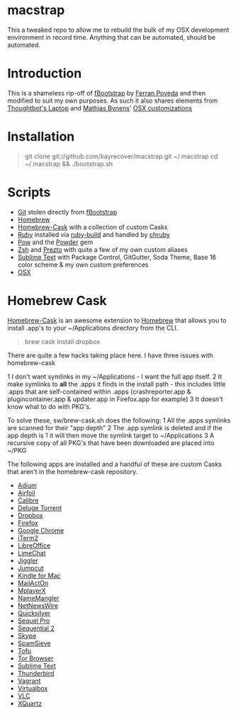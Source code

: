 macstrap
========

This a tweaked repo to allow me to rebuild the bulk of my OSX development 
environment in record time.  Anything that can be automated, should be 
automated.

Introduction
============
This is a shameless rip-off of [fBootstrap](https://github.com/fbeeper/fBootstrap)
by [Ferran Poveda](https://github.com/fbeeper) and then modified to suit my own
purposes.  As such it also shares elements from [Thoughtbot's Laptop](https://github.com/thoughtbot/laptop)
and [Mathias Bynens](https://github.com/mathiasbynens/)' [OSX customizations](https://github.com/mathiasbynens/dotfiles/blob/master/.osx)

Installation
============
> git clone git://github.com/kayrecover/macstrap.git ~/.macstrap 
> cd ~/.macstrap && ./bootstrap.sh

Scripts
=======
* [Git](http://git-scm.com/‎) stolen directly from [fBootstrap](https://github.com/fbeeper/fBootstrap)
* [Homebrew](http://mxcl.github.com/homebrew/)
* [Homebrew-Cask](https://github.com/phinze/homebrew-cask) with a collection of custom Casks
* [Ruby](http://www.ruby-lang.org/‎) installed via [ruby-build](https://github.com/sstephenson/ruby-build) and handled by [chruby](https://github.com/postmodern/chruby)
* [Pow](http://pow.cx/) and the [Powder](https://github.com/Rodreegez/powder‎) gem
* [Zsh](http://www.zsh.org/) and [Prezto](https://github.com/sorin-ionescu/prezto) with quite a few of my own custom aliases
* [Sublime Text](http://www.sublimetext.com/‎) with Package Control, GitGutter, Soda Theme, Base 16 color scheme & my own custom preferences
* [OSX](https://github.com/mathiasbynens/dotfiles/blob/master/.osx) 

Homebrew Cask
=============
[Homebrew-Cask](https://github.com/phinze/homebrew-cask) is an awesome
extension to [Homebrew](http://mxcl.github.com/homebrew/) that allows you to 
install .app's to your ~/Applications directory from the CLI.

> brew cask install dropbox

There are quite a few hacks taking place here.  I have three issues with
homebrew-cask

1 I don't want symlinks in my ~/Applications - I want the full app itself.
2 It make symlinks to **all** the .apps it finds in the install path - this includes little .apps that are self-contained within .apps (crashreporter.app & plugincontainer.app & updater.app in Firefox.app for example)
3 It doesn't know what to do with PKG's.

To solve these, sw/brew-cask.sh does the following:
1 All the .apps symlinks are scanned for their "app depth"
2 The .app symlink is deleted and if the app depth is 1 it will then move the symlink target to ~/Applications
3 A recursive copy of all PKG's that have been downloaded are placed into ~/PKG

The following apps are installed and a handful of these are custom Casks that
aren't in the homebrew-cask repository.
* [Adium](http://adium.im/‎)
* [Airfoil](http://www.rogueamoeba.com/airfoil/‎)
* [Calibre](http://calibre-ebook.com/‎)
* [Deluge Torrent](http://deluge-torrent.org/‎)
* [Dropbox](http://www.dropbox.com)
* [Firefox](http://www.mozilla.org/en-US/firefox/new/‎)
* [Google Chrome](http://www.google.com/chrome/‎)
* [iTerm2](http://www.iterm2.com‎/)
* [LibreOffice](http://www.libreoffice.org)
* [LimeChat](http://limechat.net/mac/‎)
* [Jiggler](http://www.sticksoftware.com/software/Jiggler.html‎)
* [Jumpcut](http://jumpcut.sourceforge.net/‎)
* [Kindle for Mac](http://www.amazon.com/kindle)
* [MailActOn](http://www.indev.ca/MailActOn.html‎)
* [MplayerX](http://mplayerx.org/‎)
* [NameMangler](http://manytricks.com/namemangler/‎)
* [NetNewsWire](http://netnewswireapp.com/‎)
* [Quicksilver](http://qsapp.com/)
* [Sequel Pro](http://www.sequelpro.com/)
* [Sequential 2](http://sequentialx.com)
* [Skype](http://www.skype.com/‎)
* [SpamSieve](http://c-command.com/spamsieve/‎)
* [Tofu](http://amarsagoo.info/tofu/‎)
* [Tor Browser](https://www.torproject.org/projects/torbrowser.html.en‎)
* [Sublime Text](http://www.sublimetext.com/‎)
* [Thunderbird](https://www.mozilla.org/en-US/thunderbird/‎)
* [Vagrant](http://www.vagrantup.com/‎)
* [Virtualbox](https://www.virtualbox.org/‎)
* [VLC](http://www.videolan.org/)
* [XQuartz](http://xquartz.macosforge.org/‎)


